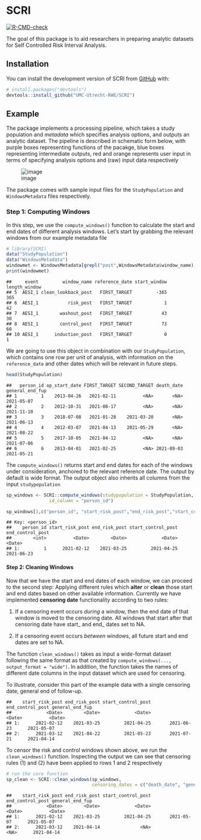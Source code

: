 
# SCRI

<!-- badges: start -->

[![R-CMD-check](https://github.com/UMC-Utrecht-RWE/SCRI/actions/workflows/R-CMD-check.yaml/badge.svg)](https://github.com/UMC-Utrecht-RWE/SCRI/actions/workflows/R-CMD-check.yaml)
<!-- badges: end -->

The goal of this package is to aid researchers in preparing analytic
datasets for Self Controlled Risk Interval Analysis.

## Installation

You can install the development version of SCRI from
[GitHub](https://github.com/) with:

``` r
# install.packages("devtools")
devtools::install_github("UMC-Utrecht-RWE/SCRI")
```

## Example

The package implements a processing pipeline, which takes a study
population and *metadata* which specifies analysis options, and outputs
an analytic dataset. The pipeline is described in schematic form below,
with purple boxes representing functions of the pacakge, blue boxes
representing intermediate outputs, red and orange represents user input
in terms of specifying analysis options and (raw) input data
respectively

<figure>
<img
src="https://github.com/UMC-Utrecht-RWE/SCRI/assets/138911044/8cbb1033-3e7b-4a05-9c0f-904e55f9fea3"
alt="image" />
<figcaption aria-hidden="true">image</figcaption>
</figure>

The package comes with sample input files for the `StudyPopulation` and
`WindowsMetadata` files respectively.

### Step 1: Computing Windows

In this step, we use the `compute_windows()` function to calculate the
start and end dates of different analysis windows. Let’s start by
grabbing the relevant windows from our example metadata file

``` r
# library(SCRI)
data("StudyPopulation")
data("WindowsMetadata")
windowmet <- WindowsMetadata[grepl("post",WindowsMetadata$window_name),]
print(windowmet)
```

    ##     event         window_name reference_date start_window length_window
    ## 5  AESI_1 clean_lookback_post   FIRST_TARGET         -365           365
    ## 6  AESI_1           risk_post   FIRST_TARGET            1            42
    ## 7  AESI_1        washout_post   FIRST_TARGET           43            30
    ## 8  AESI_1        control_post   FIRST_TARGET           73            60
    ## 10 AESI_1      induction_post   FIRST_TARGET            0             1

We are going to use this object in combination with our
`StudyPopulation`, which contains one row per unit of analysis, with
information on the `reference_date` and other dates which will be
relevant in future steps.

``` r
head(StudyPopulation)
```

    ##   person_id op_start_date FIRST_TARGET SECOND_TARGET death_date general_end_fup
    ## 1         1    2013-04-26   2021-02-11          <NA>       <NA>      2021-05-07
    ## 2         2    2012-10-31   2021-08-17          <NA>       <NA>      2021-11-10
    ## 3         3    2018-07-08   2021-01-28    2021-03-20       <NA>      2021-06-13
    ## 4         4    2012-03-07   2021-04-13    2021-05-29       <NA>      2021-08-22
    ## 5         5    2017-10-05   2021-04-12          <NA>       <NA>      2021-07-06
    ## 6         6    2013-04-01   2021-02-25          <NA> 2021-09-03      2021-05-21

The `compute_windows()` returns start and end dates for each of the
windows under consideration, anchored to the relevant reference date.
The output by default is wide format. The output object also inherits
all columns from the input `studypopulation`

``` r
sp_windows <- SCRI::compute_windows(studypopulation = StudyPopulation, windowmeta= windowmet, 
                id_column = "person_id")

sp_windows[1,c("person_id", "start_risk_post","end_risk_post","start_control_post","end_control_post")]
```

    ## Key: <person_id>
    ##    person_id start_risk_post end_risk_post start_control_post end_control_post
    ##        <int>          <Date>        <Date>             <Date>           <Date>
    ## 1:         1      2021-02-12    2021-03-25         2021-04-25       2021-06-23

#### Step 2: Cleaning Windows

Now that we have the start and end dates of each window, we can proceed
to the second step: Applying different rules which **alter** or
**clean** those start and end dates based on other available
information. Currently we have implemented **censoring date**
functionality according to two rules:

1)  If a censoring event occurs *during* a window, then the end date of
    that window is moved to the censoring date. All windows that start
    after that censoring date have start\_ and end\_ dates set to NA.

2)  If a censoring event occurs *between* windows, all future start and
    end dates are set to NA.

The function `clean_windows()` takes as input a wide-format dataset
following the same format as that created by
`compute_windows(..., output_format = "wide")`. In addition, the
function takes the names of different date columns in the input dataset
which are used for censoring.

To illustrate, consider this part of the example data with a single
censoring date, general end of follow-up.

    ##    start_risk_post end_risk_post start_control_post end_control_post general_end_fup
    ##             <Date>        <Date>             <Date>           <Date>          <Date>
    ## 1:      2021-02-12    2021-03-25         2021-04-25       2021-06-23      2021-05-07
    ## 2:      2021-03-12    2021-04-22         2021-05-23       2021-07-21      2021-04-14

To censor the risk and control windows shown above, we run the
`clean_windows()` function. Inspecting the output we can see that
censoring rules (1) and (2) have been applied to rows 1 and 2
respectively

``` r
# run the core function
sp_clean <- SCRI::clean_windows(sp_windows,
                                censoring_dates = c("death_date", "general_end_fup"))
```

    ##    start_risk_post end_risk_post start_control_post end_control_post general_end_fup
    ##             <Date>        <Date>             <Date>           <Date>          <Date>
    ## 1:      2021-02-12    2021-03-25         2021-04-25       2021-05-07      2021-05-07
    ## 2:      2021-03-12    2021-04-14               <NA>             <NA>      2021-04-14
